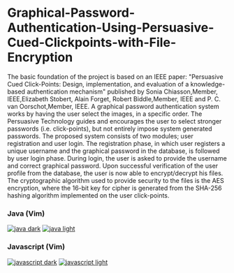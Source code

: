 # Graphical-Password-Authentication-Using-Persuasive-Cued-Clickpoints-with-File-Encryption

The basic foundation of the project is based on an IEEE paper: "Persuasive Cued Click-Points: Design, implementation, and
evaluation of a knowledge-based authentication mechanism" published by Sonia Chiasson,Member, IEEE,Elizabeth Stobert, Alain
Forget, Robert Biddle,Member, IEEE and P. C. van Oorschot,Member, IEEE. 
A graphical password authentication system works by having the user select the images, in a specific order. The Persuasive
Technology guides and encourages the user to select stronger passwords (i.e. click-points), but not entirely impose system
generated passwords. The proposed system consists of two modules; user registration and user login. The registration phase, in
which user registers a unique username and the graphical password in the database, is followed by user login phase. During login,
the user is asked to provide the username and correct graphical password. Upon successful verification of the user profile from
the database, the user is now able to encrypt/decrypt his files. The cryptographic algorithm used to provide security to the
files is the AES encryption, where the 16-bit key for cipher is generated from the SHA-256 hashing algorithm implemented on the
user click-points.


### Java (Vim)

[![java dark](https://github.com/altercation/solarized/raw/master/img/screen-java-dark-th.png)](https://github.com/altercation/solarized/raw/master/img/screen-java-dark.png)
[![java light](https://github.com/altercation/solarized/raw/master/img/screen-java-light-th.png)](https://github.com/altercation/solarized/raw/master/img/screen-java-light.png)

### Javascript (Vim)

[![javascript dark](https://github.com/altercation/solarized/raw/master/img/screen-javascript-dark-th.png)](https://github.com/altercation/solarized/raw/master/img/screen-javascript-dark.png)
[![javascript light](https://github.com/altercation/solarized/raw/master/img/screen-javascript-light-th.png)](https://github.com/altercation/solarized/raw/master/img/screen-javascript-light.png)
